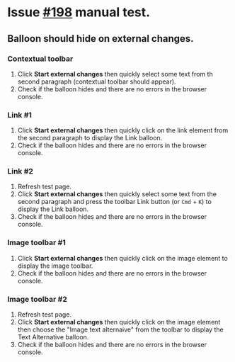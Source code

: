 # Issue [#198](https://github.com/ckeditor/ckeditor5-ui/issues/198) manual test.

## Balloon should hide on external changes.

### Contextual toolbar

1. Click **Start external changes** then quickly select some text from th second paragraph (contextual toolbar should appear).
2. Check if the balloon hides and there are no errors in the browser console.

### Link #1

1. Click **Start external changes** then quickly click on the link element from the second paragraph to display the Link balloon.
2. Check if the balloon hides and there are no errors in the browser console.

### Link #2

1. Refresh test page.
2. Click **Start external changes** then quickly select some text from the second paragraph and press the toolbar Link button (or `Cmd` + `K`) to display the Link balloon.
2. Check if the balloon hides and there are no errors in the browser console.

### Image toolbar #1

1. Click **Start external changes** then quickly click on the image element to display the image toolbar.
2. Check if the balloon hides and there are no errors in the browser console.

### Image toolbar #2

1. Refresh test page.
2. Click **Start external changes** then quickly click on the image element then choose the "Image text alternaive" from the toolbar to display the Text Alternative balloon.
2. Check if the balloon hides and there are no errors in the browser console.
